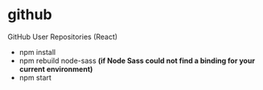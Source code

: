 # github

GitHub User Repositories (React)


* npm install
* npm rebuild node-sass **(if Node Sass could not find a binding for your current environment)**
* npm start
